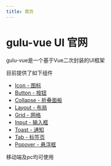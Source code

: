```yaml
---
title: 首页
---
```


# gulu-vue UI 官网

gulu-vue是一个基于Vue二次封装的UI框架

目前提供了如下组件

+ [Icon - 图标](components/icon.md)
+ [Button - 按钮](components/button.md)
+ [Collapse - 折叠面板](components/collapse.md)
+ [Layout - 布局](components/layout.md)
+ [Grid - 网格](components/grid.md)
+ [Input - 输入框](components/input.md)
+ [Toast - 通知](components/toast.md)
+ [Tab - 标签页](components/tabs.md)
+ [Popover - 悬浮框](components/popover.md)

移动端及pc均可使用
